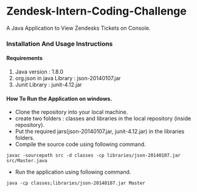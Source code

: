 # Zendesk-Intern-Coding-Challenge #

A Java Application to View Zendesks Tickets on Console.

###	Installation And Usage Instructions ###

#### Requirements ####

1. Java version : 1.8.0
2. org.json in java Library : json-20140107.jar
3. Junit Library : junit-4.12.jar

#### How To Run the Application on windows. ####
* Clone the repository into your local machine.
* create two folders : classes and libraries in the local repository (inside repository).
* Put the required jars(json-20140107.jar, junit-4.12.jar) in the libraries folders.
* Compile the source code using following command.

 `javac -sourcepath src -d classes -cp libraries/json-20140107.jar src/Master.java`
* Run the application using following command.

 `java -cp classes;libraries/json-20140107.jar Master`
